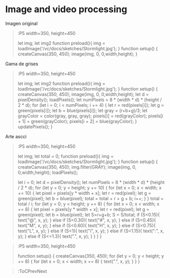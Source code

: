 # Image and video processing

Imagen original

> :P5 width=350, height=450
>
> let img;
> let img2
> function preload(){
>   img = loadImage('/vc/docs/sketches/Stormlight.jpg');
>}
> function setup() {
>   createCanvas(350, 450);
>   image(img, 0, 0,width,height);
> }


Gama de grises

> :P5 width=350, height=450
>
> let img;
> let img2
> function preload(){
>   img = loadImage('/vc/docs/sketches/Stormlight.jpg');
>}
> function setup() {
>   createCanvas(350, 450);
>   image(img, 0, 0,width,height);
>   let d = pixelDensity();
>   loadPixels();
>   let numPixels = 8 * (width * d) * (height / 2 * d);
>   for (let i = 0; i < numPixels; i += 4) {
>      let r = red(pixels[i]);
>      let g = green(pixels[i]);
>      let b = blue(pixels[i]);
>      let gray = (r+b+g)/3;
>      let grayColor = color(gray, gray, gray);
>      pixels[i] = red(grayColor);
>      pixels[i + 1] = green(grayColor);
>      pixels[i + 2] = blue(grayColor);
>    }
>   updatePixels();
> }



Arte ascci

> :P5 width=350, height=450
>
> let img;
> let total = 0;
> function preload(){
>   img = loadImage('/vc/docs/sketches/Stormlight.jpg');
>}
> function setup() {
>   createCanvas(350, 450);
>   img.filter(GRAY);
>   image(img, 0, 0,width,height);
>   loadPixels();
>
>
>   let i = 0;
>   let d = pixelDensity();
>   let numPixels = 8 * (width * d) * (height / 2 * d);
>  for (let y = 0; y < height; y += 10) {
>    for (let x = 0; x < width; x += 10) {
>      let pixel = pixels[y * width + x];
>      let r = red(pixel);
>      let g = green(pixel);
>      let b = blue(pixel);
>      total = total + r + g + b;
>      i++;
>    }
>  }
>  total = total / i;
>  for (let y = 0; y < height; y += 8) {
>    for (let x = 0; x < width; x += 8) {
>        let pixel = pixels[y * width + x];
>        let r = red(pixel);
>        let g = green(pixel);
>        let b = blue(pixel);
>        let S=r+g+b;
>        S = S/total;
>        if (S<0.15){
>          text("@", x, y);
>        }
>        else if (S<0.30){
>          text("#", x, y);
>        }
>        else if (S<0.45){
>          text("M", x, y);
>        }
>        else if (S<0.60){
>          text("H", x, y);
>        }
>        else if (S<0.75){
>          text("L", x, y);
>        }
>        else if (S<1){
>          text("i", x, y);
>        }
>        else if (S<1.15){
>          text(":", x, y);
>        }
>        else if (S<=1.3){
>          text(".", x, y);
>        }
>    }
>  }
> }



> :P5 width=350, height=450
>
> function setup() {
>   createCanvas(350, 450);
>  for (let y = 0; y < height; y += 8) {
>    for (let x = 0; x < width; x += 8) {
>       text(".", x, y);
>    }
>  }
> }



> :ToCPrevNext